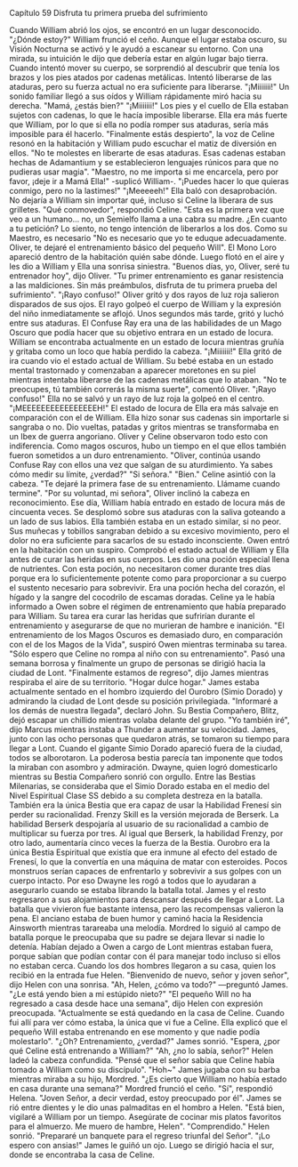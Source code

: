 
Capítulo 59 Disfruta tu primera prueba del sufrimiento

Cuando William abrió los ojos, se encontró en un lugar desconocido.
"¿Dónde estoy?" William frunció el ceño. Aunque el lugar estaba oscuro, su Visión Nocturna se activó y le ayudó a escanear su entorno. Con una mirada, su intuición le dijo que debería estar en algún lugar bajo tierra.
Cuando intentó mover su cuerpo, se sorprendió al descubrir que tenía los brazos y los pies atados por cadenas metálicas. Intentó liberarse de las ataduras, pero su fuerza actual no era suficiente para liberarse.
"¡Miiiiiii!"
Un sonido familiar llegó a sus oídos y William rápidamente miró hacia su derecha.
"Mamá, ¿estás bien?"
"¡Miiiiiii!"
Los pies y el cuello de Ella estaban sujetos con cadenas, lo que le hacía imposible liberarse. Ella era más fuerte que William, por lo que si ella no podía romper sus ataduras, sería más imposible para él hacerlo.
"Finalmente estás despierto", la voz de Celine resonó en la habitación y William pudo escuchar el matiz de diversión en ellos. "No te molestes en liberarte de esas ataduras. Esas cadenas estaban hechas de Adamantium y se establecieron lenguajes rúnicos para que no pudieras usar magia".
"Maestro, no me importa si me encarcela, pero por favor, ¡deje ir a Mamá Ella!" -suplicó William-. "¡Puedes hacer lo que quieras conmigo, pero no la lastimes!"
"¡Meeeeeh!" Ella baló con desaprobación. No dejaría a William sin importar qué, incluso si Celine la liberara de sus grilletes.
"Qué conmovedor", respondió Celine. "Esta es la primera vez que veo a un humano... no, un Semielfo llama a una cabra su madre. ¿En cuanto a tu petición? Lo siento, no tengo intención de liberarlos a los dos. Como su Maestro, es necesario "No es necesario que yo te eduque adecuadamente. Oliver, te dejaré el entrenamiento básico del pequeño Will".
El Mono Loro apareció dentro de la habitación quién sabe dónde. Luego flotó en el aire y les dio a William y Ella una sonrisa siniestra.
"Buenos días, yo, Oliver, seré tu entrenador hoy", dijo Oliver. "Tu primer entrenamiento es ganar resistencia a las maldiciones. Sin más preámbulos, disfruta de tu primera prueba del sufrimiento".
"¡Rayo confuso!" Oliver gritó y dos rayos de luz roja salieron disparados de sus ojos.
El rayo golpeó el cuerpo de William y la expresión del niño inmediatamente se aflojó. Unos segundos más tarde, gritó y luchó entre sus ataduras. El Confuse Ray era una de las habilidades de un Mago Oscuro que podía hacer que su objetivo entrara en un estado de locura.
William se encontraba actualmente en un estado de locura mientras gruñía y gritaba como un loco que había perdido la cabeza.
"¡Miiiiiii!"
Ella gritó de ira cuando vio el estado actual de William. Su bebé estaba en un estado mental trastornado y comenzaban a aparecer moretones en su piel mientras intentaba liberarse de las cadenas metálicas que lo ataban.
"No te preocupes, tú también correrás la misma suerte", comentó Oliver. "¡Rayo confuso!"
Ella no se salvó y un rayo de luz roja la golpeó en el centro.
"¡MEEEEEEEEEEEEEEEEH!"
El estado de locura de Ella era más salvaje en comparación con el de William. Ella hizo sonar sus cadenas sin importarle si sangraba o no. Dio vueltas, patadas y gritos mientras se transformaba en un Ibex de guerra angoriano.
Oliver y Celine observaron todo esto con indiferencia. Como magos oscuros, hubo un tiempo en el que ellos también fueron sometidos a un duro entrenamiento.
"Oliver, continúa usando Confuse Ray con ellos una vez que salgan de su aturdimiento. Ya sabes cómo medir su límite, ¿verdad?"
"Si señora."
"Bien." Celine asintió con la cabeza. "Te dejaré la primera fase de su entrenamiento. Llámame cuando termine".
"Por su voluntad, mi señora", Oliver inclinó la cabeza en reconocimiento.
Ese día, William había entrado en estado de locura más de cincuenta veces. Se desplomó sobre sus ataduras con la saliva goteando a un lado de sus labios. Ella también estaba en un estado similar, si no peor.
Sus muñecas y tobillos sangraban debido a su excesivo movimiento, pero el dolor no era suficiente para sacarlos de su estado inconsciente.
Owen entró en la habitación con un suspiro. Comprobó el estado actual de William y Ella antes de curar las heridas en sus cuerpos. Les dio una poción especial llena de nutrientes. Con esta poción, no necesitaron comer durante tres días porque era lo suficientemente potente como para proporcionar a su cuerpo el sustento necesario para sobrevivir.
Era una poción hecha del corazón, el hígado y la sangre del cocodrilo de escamas doradas. Celine ya le había informado a Owen sobre el régimen de entrenamiento que había preparado para William. Su tarea era curar las heridas que sufrirían durante el entrenamiento y asegurarse de que no murieran de hambre e inanición.
"El entrenamiento de los Magos Oscuros es demasiado duro, en comparación con el de los Magos de la Vida", suspiró Owen mientras terminaba su tarea. "Sólo espero que Celine no rompa al niño con su entrenamiento".
Pasó una semana borrosa y finalmente un grupo de personas se dirigió hacia la ciudad de Lont.
"Finalmente estamos de regreso", dijo James mientras respiraba el aire de su territorio. "Hogar dulce hogar."
James estaba actualmente sentado en el hombro izquierdo del Ourobro (Simio Dorado) y admirando la ciudad de Lont desde su posición privilegiada.
"Informaré a los demás de nuestra llegada", declaró John. Su Bestia Compañero, Blitz, dejó escapar un chillido mientras volaba delante del grupo.
"Yo también iré", dijo Marcus mientras instaba a Thunder a aumentar su velocidad. James, junto con las ocho personas que quedaron atrás, se tomaron su tiempo para llegar a Lont.
Cuando el gigante Simio Dorado apareció fuera de la ciudad, todos se alborotaron. La poderosa bestia parecía tan imponente que todos la miraban con asombro y admiración.
Dwayne, quien logró domesticarlo mientras su Bestia Compañero sonrió con orgullo. Entre las Bestias Milenarias, se consideraba que el Simio Dorado estaba en el medio del Nivel Espiritual Clase SS debido a su completa destreza en la batalla.
También era la única Bestia que era capaz de usar la Habilidad Frenesí sin perder su racionalidad.
Frenzy Skill es la versión mejorada de Berserk. La habilidad Berserk despojaría al usuario de su racionalidad a cambio de multiplicar su fuerza por tres. Al igual que Berserk, la habilidad Frenzy, por otro lado, aumentaría cinco veces la fuerza de la Bestia.
Ourobro era la única Bestia Espiritual que existía que era inmune al efecto del estado de Frenesí, lo que la convertía en una máquina de matar con esteroides. Pocos monstruos serían capaces de enfrentarlo y sobrevivir a sus golpes con un cuerpo intacto.
Por eso Dwayne les rogó a todos que lo ayudaran a asegurarlo cuando se estaba librando la batalla total.
James y el resto regresaron a sus alojamientos para descansar después de llegar a Lont. La batalla que vivieron fue bastante intensa, pero las recompensas valieron la pena. El anciano estaba de buen humor y caminó hacia la Residencia Ainsworth mientras tarareaba una melodía.
Mordred lo siguió al campo de batalla porque le preocupaba que su padre se dejara llevar si nadie lo detenía. Habían dejado a Owen a cargo de Lont mientras estaban fuera, porque sabían que podían contar con él para manejar todo incluso si ellos no estaban cerca.
Cuando los dos hombres llegaron a su casa, quien los recibió en la entrada fue Helen.
"Bienvenido de nuevo, señor y joven señor", dijo Helen con una sonrisa.
"Ah, Helen, ¿cómo va todo?" —preguntó James. "¿Le está yendo bien a mi estúpido nieto?"
"El pequeño Will no ha regresado a casa desde hace una semana", dijo Helen con expresión preocupada. "Actualmente se está quedando en la casa de Celine. Cuando fui allí para ver cómo estaba, la única que vi fue a Celine. Ella explicó que el pequeño Will estaba entrenando en ese momento y que nadie podía molestarlo".
"¿Oh? Entrenamiento, ¿verdad?" James sonrió. "Espera, ¿por qué Celine está entrenando a William?"
"Ah, ¿no lo sabía, señor?" Helen ladeó la cabeza confundida. "Pensé que el señor sabía que Celine había tomado a William como su discípulo".
"Hoh~" James jugaba con su barba mientras miraba a su hijo, Mordred.
"¿Es cierto que William no había estado en casa durante una semana?" Mordred frunció el ceño.
"Sí", respondió Helena. "Joven Señor, a decir verdad, estoy preocupado por él".
James se rió entre dientes y le dio unas palmaditas en el hombro a Helen. "Está bien, vigilaré a William por un tiempo. Asegúrate de cocinar mis platos favoritos para el almuerzo. Me muero de hambre, Helen".
"Comprendido." Helen sonrió. "Prepararé un banquete para el regreso triunfal del Señor".
"¡Lo espero con ansias!" James le guiñó un ojo. Luego se dirigió hacia el sur, donde se encontraba la casa de Celine.
